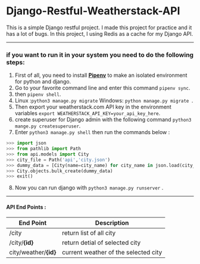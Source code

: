 # Django-Restful-Weatherstack-API

This is a simple Django restful project. I made this project for practice and it has a lot of bugs. In this project, I using Redis as a cache for my Django API.

---
### if you want to run it in your system you need to do the following steps:

 1. First of all, you need to install [**Pipenv**](https://pipenv-es.readthedocs.io/es/stable/) to make an isolated environment for python and django.
 2. Go to your favorite command line and enter this command ```pipenv sync```.
 3. then ```pipenv shell```.
 4. Linux :```python3 manage.py migrate``` Windows: ```python manage.py migrate ```.
 5. Then export your weatherstack.com API key in the environment variables ```export WEATHERSTACK_API_KEY=your_api_key_here```.
 6. create superuser for Django admin with the following command ```python3 mange.py createsuperuser```.
 7. Enter ```python3 manage.py shell``` then run the commands below :
```python
>>> import json
>>> from pathlib import Path
>>> from api.models import City
>>> city_file = Path('api','city.json')
>>> dummy_data = [City(name=city_name) for city_name in json.load(city_file.open()).values()]
>>> City.objects.bulk_create(dummy_data)
>>> exit()
```
 8. Now you can run django with ```python3 manage.py runserver``` .
---
#### API End Points :
 
|End Point| Description |
|--|--|
|/city | return list of all city |
|/city/**{id}** | return detial of selected city |
|city/weather/**{id}** | current weather of the selected city